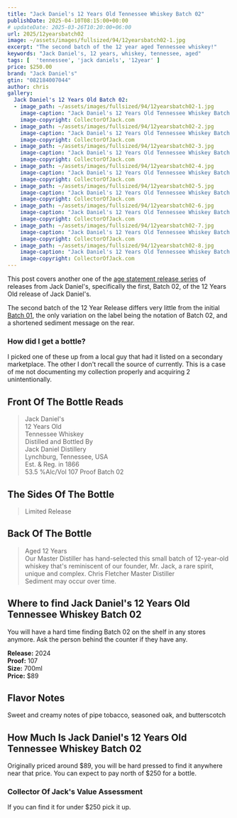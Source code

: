 ```yaml
---
title: "Jack Daniel's 12 Years Old Tennessee Whiskey Batch 02"
publishDate: 2025-04-10T08:15:00+00:00
# updateDate: 2025-03-26T10:20:00+06:00
url: 2025/12yearsbatch02
image: ~/assets/images/fullsized/94/12yearsbatch02-1.jpg
excerpt: "The second batch of the 12 year aged Tennessee whiskey!"
keywords: "Jack Daniel's, 12 years, whiskey, tennessee, aged"
tags: [  'tennessee', 'jack daniels', '12year' ]
price: $250.00
brand: "Jack Daniel's"
gtin: "082184007044"
author: chris
gallery:
  Jack Daniel's 12 Years Old Batch 02:
  - image_path: ~/assets/images/fullsized/94/12yearsbatch02-1.jpg
    image-caption: "Jack Daniel's 12 Years Old Tennessee Whiskey Batch 02"
    image-copyright: CollectorOfJack.com
  - image_path: ~/assets/images/fullsized/94/12yearsbatch02-2.jpg
    image-caption: "Jack Daniel's 12 Years Old Tennessee Whiskey Batch 02"
    image-copyright: CollectorOfJack.com
  - image_path: ~/assets/images/fullsized/94/12yearsbatch02-3.jpg
    image-caption: "Jack Daniel's 12 Years Old Tennessee Whiskey Batch 02"
    image-copyright: CollectorOfJack.com
  - image_path: ~/assets/images/fullsized/94/12yearsbatch02-4.jpg
    image-caption: "Jack Daniel's 12 Years Old Tennessee Whiskey Batch 02"
    image-copyright: CollectorOfJack.com
  - image_path: ~/assets/images/fullsized/94/12yearsbatch02-5.jpg
    image-caption: "Jack Daniel's 12 Years Old Tennessee Whiskey Batch 02"
    image-copyright: CollectorOfJack.com
  - image_path: ~/assets/images/fullsized/94/12yearsbatch02-6.jpg
    image-caption: "Jack Daniel's 12 Years Old Tennessee Whiskey Batch 02"
    image-copyright: CollectorOfJack.com
  - image_path: ~/assets/images/fullsized/94/12yearsbatch02-7.jpg
    image-caption: "Jack Daniel's 12 Years Old Tennessee Whiskey Batch 02"
    image-copyright: CollectorOfJack.com
  - image_path: ~/assets/images/fullsized/94/12yearsbatch02-8.jpg
    image-caption: "Jack Daniel's 12 Years Old Tennessee Whiskey Batch 02"
    image-copyright: CollectorOfJack.com
---
```

This post covers another one of the [age statement release series](/series/aged-releases) of releases from Jack Daniel's, specifically the first, Batch 02, of the 12 Years Old release of Jack Daniel's.

The second batch of the 12 Year Release differs very little from the initial [Batch 01](/2025/12yearsbatch01), the only variation on the label being the notation of Batch 02, and a shortened sediment message on the rear. 

### How did I get a bottle?
I picked one of these up from a local guy that had it listed on a secondary marketplace. The other I don't recall the source of currently. This is a case of me not documenting my collection properly and acquiring 2 unintentionally.

## Front Of The Bottle Reads
> Jack Daniel's  
> 12 Years Old  
> Tennessee Whiskey   
> Distilled and Bottled By    
> Jack Daniel Distillery  
> Lynchburg, Tennessee, USA  
> Est. & Reg. in 1866  
> 53.5 %Alc/Vol 107 Proof Batch 02  

## The Sides Of The Bottle
> Limited Release   

## Back Of The Bottle
> Aged 12 Years  
> Our Master Distiller has hand-selected this small batch of 12-year-old whiskey that's reminiscent of our founder, Mr. Jack, a rare spirit, unique and complex.
> Chris Fletcher Master Distiller  
> Sediment may occur over time.

## Where to find Jack Daniel's 12 Years Old Tennessee Whiskey Batch 02
You will have a hard time finding Batch 02 on the shelf in any stores anymore. Ask the person behind the counter if they have any.

**Release:** 2024  
**Proof:** 107  
**Size:** 700ml  
**Price:** $89   

## Flavor Notes
Sweet and creamy notes of pipe tobacco, seasoned oak, and butterscotch 

## How Much Is Jack Daniel's 12 Years Old Tennessee Whiskey Batch 02
Originally priced around $89, you will be hard pressed to find it anywhere near that price. You can expect to pay north of $250 for a bottle.
 
### Collector Of Jack's Value Assessment
If you can find it for under $250 pick it up.


